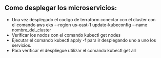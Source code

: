 ## Como desplegar los microservicios:
   - Una vez desplegado el codigo de terraform conectar con el cluster con el comando aws eks --region us-east-1 update-kubeconfig --name nombre_del_cluster
   - Verificar los nodos con el comando kubectl get nodes
   - Ejecutar el comando kubectl apply -f <nombre del archivo.yaml> para ir desplegando uno a uno los servicios.
   - Para verificar el despliegue utilizar el comando kubectl get all
